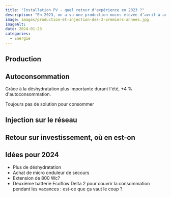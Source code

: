 ```yaml
---
title: "Installation PV - quel retour d'expérience en 2023 ?"
description: "En 2023, on a vu une production moins élevée d’avril à août, mais l’autoconsommation a été bien meilleure. Regardons cela ensemble."
image: images/production-et-injection-des-2-premiers-annees.jpg
imageAlt: 
date: 2024-01-23
categories:
  - Energie
---
```


## Production

## Autoconsommation

Grâce à la déshydratation plus importante durant l'été, +4 % d'autoconsommation.

Toujours pas de solution pour consommer

## Injection sur le réseau

## Retour sur investissement, où en est-on

## Idées pour 2024

- Plus de déshydratation
- Achat de micro onduleur de secours
- Extension de 800 Wc?
- Deuxième batterie Ecoflow Delta 2 pour couvrir la consommation pendant les vacances : est-ce que ça vaut le coup ?
